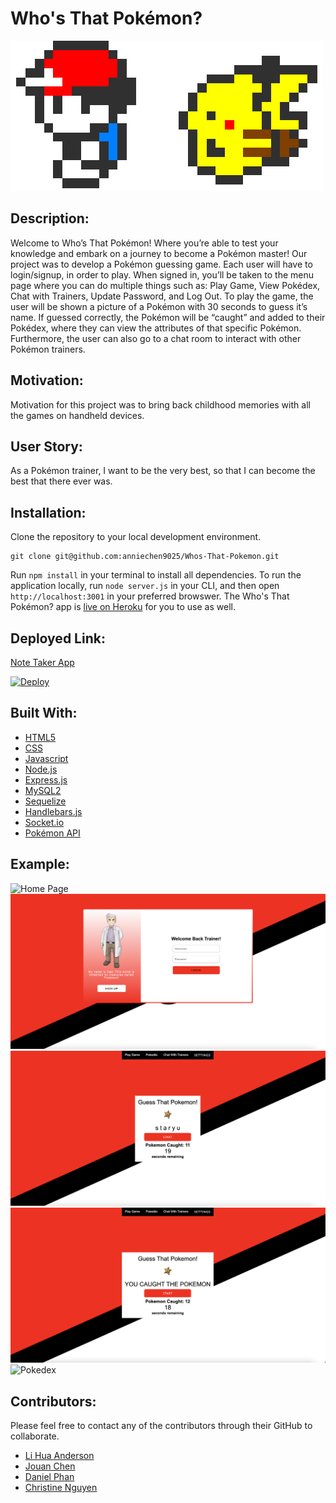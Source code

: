 # Who's That Pokémon?

![Ash & Pikachu](./public/images/AshPikachu.gif)

## Description:
Welcome to Who’s That Pokémon! Where you’re able to test your knowledge and embark on a journey to become a Pokémon master! Our project was to develop a Pokémon guessing game. Each user will have to login/signup, in order to play. When signed in, you’ll be taken to the menu page where you can do multiple things such as: Play Game, View Pokédex, Chat with Trainers, Update Password, and Log Out. To play the game, the user will be shown a picture of a Pokémon with 30 seconds to guess it’s name. If guessed correctly, the Pokémon will be “caught” and added to their Pokédex, where they can view the attributes of that specific Pokémon. Furthermore, the user can also go to a chat room to interact with other Pokémon trainers.  

## Motivation:
Motivation for this project was to bring back childhood memories with all the games on handheld devices.

## User Story:
As a Pokémon trainer, I want to be the very best, so that I can become the best that there ever was.

## Installation:

Clone the repository to your local development environment.

```
git clone git@github.com:anniechen9025/Whos-That-Pokemon.git
```

Run `npm install` in your terminal to install all dependencies. To run the application locally, run `node server.js` in your CLI, and then open `http://localhost:3001` in your preferred browswer. The Who's That Pokémon? app is [live on Heroku](https://whos-the-pokemon.herokuapp.com) for you to use as well.

## Deployed Link:
[Note Taker App](https://whos-the-pokemon.herokuapp.com)

[![Deploy](https://www.herokucdn.com/deploy/button.svg)](https://whos-the-pokemon.herokuapp.com)

## Built With:
- [HTML5](https://html.com/html5/)
- [CSS](https://www.w3.org/Style/CSS/)
- [Javascript](https://www.javascript.com/)
- [Node.js](https://nodejs.org/en/)
- [Express.js](https://expressjs.com/)
- [MySQL2](https://www.npmjs.com/package/mysql2)
- [Sequelize](https://sequelize.org/)
- [Handlebars.js](https://handlebarsjs.com/)
- [Socket.io](https://socket.io/)
- [Pokémon API](https://pokeapi.co/)

## Example:
![Home Page](./public/images/example1.png)
![Signup-Login](./public/images/example2.png)
![Guess That Pokemon](./public/images/example3.png)
![Caught Pokemon](./public/images/example4.png)
![Pokedex](./public/images/example5.png)

## Contributors:
Please feel free to contact any of the contributors through their GitHub to collaborate.
- [Li Hua Anderson](https://github.com/chopsushi206)
- [Jouan Chen](https://github.com/anniechen9025)
- [Daniel Phan](https://github.com/dannyphan6)
- [Christine Nguyen](https://github.com/ctinengyn)